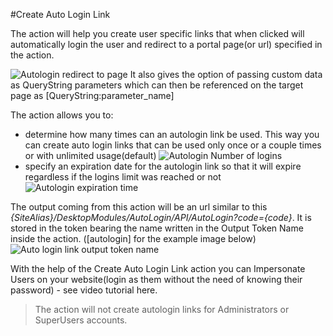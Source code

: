 #Create Auto Login Link

The action will help you create user specific links that when clicked will automatically login the user and redirect to a portal page(or url) specified in the action.

![Autologin redirect to page](https://static.dnnsharp.com/documentation/autologin_redirect_to_page.png)
It also gives the option of passing custom data as QueryString parameters which can then be referenced on the target page as [QueryString:parameter_name]

The action allows you to:
* determine how many times can an autologin link be used. This way you can create auto login links that can be used only once or a couple times or with unlimited usage(default)
![Autologin Number of logins](https://static.dnnsharp.com/documentation/autologin_number_of_logins.png)
* specify an expiration date for the autologin link so that it will expire regardless if the logins limit was reached or not
![Autologin expiration time](https://static.dnnsharp.com/documentation/autologin_expiration.png)

The output coming from this action will be an url similar to this *{SiteAlias}/DesktopModules/AutoLogin/API/AutoLogin?code={code}*. 
It is stored in the token bearing the name written in the Output Token Name inside the action. ([autologin] for the example image below)
![Auto login link output token name](https://static.dnnsharp.com/documentation/autologin_link_output_token.png)

With the help of the Create Auto Login Link action you can Impersonate Users on your website(login as them without the need of knowing their password) - see video tutorial here.

> The action will not create autologin links for Administrators or SuperUsers accounts.
